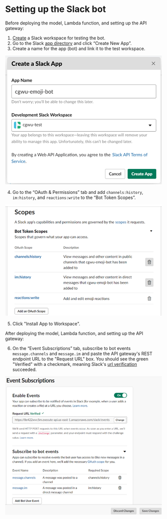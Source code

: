 # Setting up the Slack bot

Before deploying the model, Lambda function, and setting up the API gateway:

1. [Create](https://slack.com/create) a Slack workspace for testing the bot.
2. Go to the Slack [app directory](https://api.slack.com/apps) and click “Create New App”.
3. Create a name for the app (bot) and link it to the test workspace.

![slack-create](https://github.com/cw75/torchMojiBot/blob/master/images/slack-create.png)

4. Go to the “OAuth & Permissions” tab and add `channels:history`, `im:history`, and `reactions:write` to the “Bot Token Scopes”.

![slack-auth](https://github.com/cw75/torchMojiBot/blob/master/images/slack-auth.png)

5. Click "Install App to Workspace".

After deploying the model, Lambda function, and setting up the API gateway:

6. On the “Event Subscriptions” tab, subscribe to bot events `message.channels` and `message.im` and paste the API gateway's REST endpoint URL to the "Request URL" box. You should see the green "Verified" with a checkmark, meaning Slack's [url verification](https://api.slack.com/events/url_verification) succeeded.

![slack-sub](https://github.com/cw75/torchMojiBot/blob/master/images/slack-sub.png)
